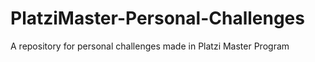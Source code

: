 # PlatziMaster-Personal-Challenges
A repository for personal challenges made in Platzi Master Program

